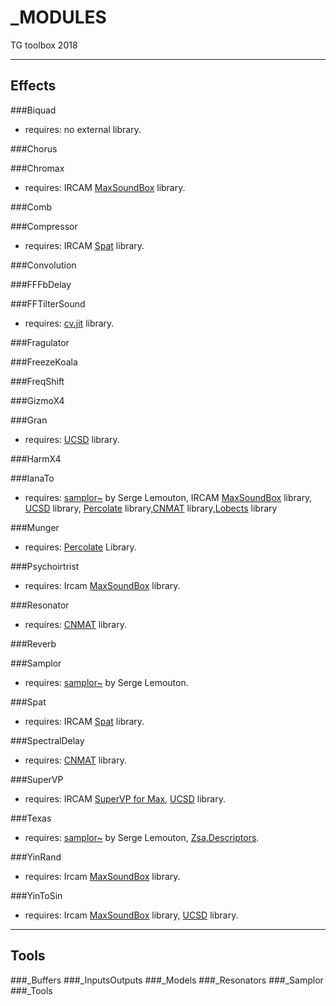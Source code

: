 _MODULES
========

TG toolbox 2018

____
Effects	
-------
###Biquad	
- requires: no external library.	

###Chorus	
	
###Chromax	
- requires: IRCAM [MaxSoundBox](http://forumnet.ircam.fr/product/max-sound-box) library. 
	
###Comb	
	
###Compressor	
- requires: IRCAM [Spat](http://forumnet.ircam.fr/product/spat/) library.	
	

###Convolution	

###FFFbDelay

###FFTilterSound	
- requires: [cv.jit](http://jmpelletier.com/cvjit/) library.

###Fragulator		

###FreezeKoala		

###FreqShift	

###GizmoX4	

###Gran	
- requires: [UCSD](http://crca-archive.ucsd.edu/~tapel/software.html) library.
		
###HarmX4		
	
###IanaTo	
- requires: [samplor~](http://serge.lemouton.free.fr/maxobjects/index.php?m=08&y=08&entry=entry080828-010735) by Serge Lemouton, IRCAM [MaxSoundBox](http://forumnet.ircam.fr/product/max-sound-box) library, 
[UCSD](http://crca-archive.ucsd.edu/~tapel/software.html) library, 
[Percolate](http://music.columbia.edu/percolate/) library,[CNMAT](http://cnmat.berkeley.edu/downloads) library,[Lobects](http://artsites.ucsc.edu/EMS/music/research/lobjects.readme.html) library
 

###Munger
- requires: [Percolate](http://music.columbia.edu/percolate/) Library.	
	
###Psychoirtrist	
- requires: Ircam [MaxSoundBox](http://forumnet.ircam.fr/product/max-sound-box) library.	
	
###Resonator	
- requires: [CNMAT](http://cnmat.berkeley.edu/downloads) library.	

###Reverb		

###Samplor
- requires: [samplor~](http://serge.lemouton.free.fr/maxobjects/index.php?m=08&y=08&entry=entry080828-010735) by Serge Lemouton.	

###Spat		
- requires: IRCAM [Spat](http://forumnet.ircam.fr/product/spat/) library.	
	
###SpectralDelay	
- requires: [CNMAT](http://cnmat.berkeley.edu/downloads) library.	

###SuperVP		
- requires: IRCAM [SuperVP for Max](http://forumnet.ircam.fr/product/supervp-max/), [UCSD](http://crca-archive.ucsd.edu/~tapel/software.html) library.

###Texas	
- requires: [samplor~](http://serge.lemouton.free.fr/maxobjects/index.php?m=08&y=08&entry=entry080828-010735) by Serge Lemouton, [Zsa.Descriptors](http://www.e--j.com/index.php/what-is-zsa-descriptors/).	

###YinRand
- requires: Ircam [MaxSoundBox](http://forumnet.ircam.fr/product/max-sound-box) library.	

###YinToSin	
- requires: Ircam [MaxSoundBox](http://forumnet.ircam.fr/product/max-sound-box) library, [UCSD](http://crca-archive.ucsd.edu/~tapel/software.html) library.

_____
Tools	
-------
###_Buffers	
###_InputsOutputs
###_Models
###_Resonators
###_Samplor
###_Tools



	
		